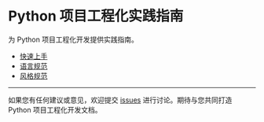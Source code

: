 # Python 项目工程化实践指南

为 Python 项目工程化开发提供实践指南。

- [快速上手](./quick_start.md)
- [语言规范](./guidelines/language_rules.md)
- [风格规范](./guidelines/style_rules.md)

---

如果您有任何建议或意见，欢迎提交 [issues](https://github.com/pyloong/pythonic-project-guidelines/issues) 进行讨论。期待与您共同打造 Python 项目工程化开发文档。
